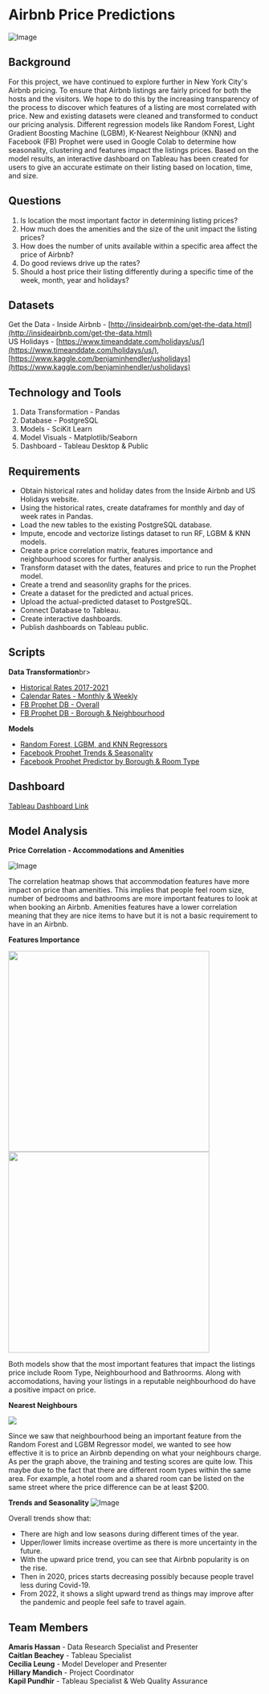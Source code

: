 # Airbnb Price Predictions

![Image](https://vastphotos.com/files/uploads/photos/10318/high-resolution-new-york-skyline-sunset-l.jpg)

## Background

For this project, we have continued to explore further in New York City's Airbnb pricing.  To ensure that Airbnb listings are fairly priced for both the hosts and the visitors. We hope to do this by the increasing transparency of the process to discover which features of a listing are most correlated with price.  New and existing datasets were cleaned and transformed to conduct our pricing analysis.  Different regression models like Random Forest, Light Gradient Boosting Machine (LGBM), K-Nearest Neighbour (KNN) and Facebook (FB) Prophet were used in Google Colab to determine how seasonality, clustering and features impact the listings prices.  Based on the model results, an interactive dashboard on Tableau has been created for users to give an accurate estimate on their listing based on location, time, and size. 


## Questions

1.	Is location the most important factor in determining listing prices?
2.	How much does the amenities and the size of the unit impact the listing prices?
3.	How does the number of units available within a specific area affect the price of Airbnb?
4.	Do good reviews drive up the rates?
5.	Should a host price their listing differently during a specific time of the week, month, year and holidays?

## Datasets
Get the Data - Inside Airbnb - [http://insideairbnb.com/get-the-data.html](http://insideairbnb.com/get-the-data.html)<br>
US Holidays - [https://www.timeanddate.com/holidays/us/](https://www.timeanddate.com/holidays/us/), [https://www.kaggle.com/benjaminhendler/usholidays](https://www.kaggle.com/benjaminhendler/usholidays)

## Technology and Tools 
1. Data Transformation - Pandas
2. Database - PostgreSQL
3. Models - SciKit Learn
4. Model Visuals - Matplotlib/Seaborn
5. Dashboard - Tableau Desktop & Public


## Requirements

* Obtain historical rates and holiday dates from the Inside Airbnb and US Holidays website.
* Using the historical rates, create dataframes for monthly and day of week rates in Pandas.
* Load the new tables to the existing PostgreSQL database.
* Impute, encode and vectorize listings dataset to run RF, LGBM & KNN models.
* Create a price correlation matrix, features importance and neighbourhood scores for further analysis.
* Transform dataset with the dates, features and price to run the Prophet model.
* Create a trend and seasonlity graphs for the prices.
* Create a dataset for the predicted and actual prices.
* Upload the actual-predicted dataset to PostgreSQL.
* Connect Database to Tableau.
* Create interactive dashboards.
* Publish dashboards on Tableau public.


## Scripts


<b>Data Transformation</b>br>
* [Historical Rates 2017-2021](https://github.com/kman4/AirbnbPredictions/blob/main/Data/Transformation/Data%20Transformation%20-%202017-2021%20Calendar%20Rates.ipynb)<br>
* [Calendar Rates - Monthly & Weekly](https://github.com/kman4/AirbnbPredictions/blob/main/Data/Transformation/Data%20Transformation%20-%202017-2021%20Calendar%20Rates.ipynb)<br>
* [FB Prophet DB - Overall](https://github.com/kman4/AirbnbPredictions/blob/main/Model/Prophet/FB%20Prophet%20Overall/Data%20Transformation/Data%20Transformation%20-%20Prophet%20Overall.ipynb)
* [FB Prophet DB - Borough & Neighbourhood](https://github.com/kman4/AirbnbPredictions/blob/main/Data/Transformation/Data%20Transformation%20-%20Prophet%20Borough%20%26%20Neighbourhood.ipynb)


<b>Models</b><br>

* [Random Forest, LGBM, and KNN Regressors](https://github.com/kman4/AirbnbPredictions/blob/main/Model/Regressor/RF_LGBM_KNN_Models.ipynb)<br>
* [Facebook Prophet Trends & Seasonality](https://github.com/kman4/AirbnbPredictions/blob/main/Model/Prophet/FB%20Prophet%20Overall/Prophet_Overall.ipynb)<br>
* [Facebook Prophet Predictor by Borough & Room Type](https://github.com/kman4/AirbnbPredictions/blob/main/Model/Prophet/FB%20Prophet%20-%20Borough%20%26%20Room%20Type/Prophet_Borough%20%26%20Room%20Type.ipynb)

## Dashboard
[Tableau Dashboard Link](https://public.tableau.com/profile/kapil.pundhir#!/vizhome/AirBnb_Dashboard/AirBnbAnalysis?publish=yes)

## Model Analysis

**Price Correlation - Accommodations and Amenities**

![Image](https://github.com/kman4/AirbnbPredictions/blob/main/Images/Regressor/price_correlation.png)

The correlation heatmap shows that accommodation features have more impact on price than amenities.  This implies that people feel room size, number of bedrooms and bathrooms are more important features to look at when booking an Airbnb.  Amenities features have a lower correlation meaning that they are nice items to have but it is not a basic requirement to have in an Airbnb.

**Features Importance**

<p float="left">
  <img src="https://github.com/kman4/AirbnbPredictions/blob/main/Images/Regressor/rf_feature_importance.png" width="400">
  <img src="https://github.com/kman4/AirbnbPredictions/blob/main/Images/Regressor/lgbm_feature_importance.png" width="400"> 
</p>

Both models show that the most important features that impact the listings price include Room Type, Neighbourhood and Bathroorms.  Along with accomodations, having your listings in a reputable neighbourhood do have a positive impact on price.

**Nearest Neighbours**

<p float="center">
<img src=https://github.com/kman4/AirbnbPredictions/blob/main/Images/Regressor/knn.png>
</p>

Since we saw that neighbourhood being an important feature from the Random Forest and LGBM Regressor model, we wanted to see how effective it is to price an Airbnb depending on what your neighbours charge.  As per the graph above, the training and testing scores are quite low.  This maybe due to the fact that there are different room types within the same area.  For example, a hotel room and a shared room can be listed on the same street where the price difference can be at least $200.


**Trends and Seasonality**
![Image](https://github.com/kman4/AirbnbPredictions/blob/main/Images/FB%20Prophet/Price_Predict_Overall.png)

Overall trends show that:
* There are high and low seasons during different times of the year. 
* Upper/lower limits increase overtime as there is more uncertainty in the future.
* With the upward price trend, you can see that Airbnb popularity is on the rise.
* Then in 2020, prices starts decreasing possibly because people travel less during Covid-19.
* From 2022, it shows a slight upward trend as things may improve after the pandemic and people feel safe to travel again.




## Team Members

**Amaris Hassan** - Data Research Specialist and Presenter<br>
**Caitlan Beachey** - Tableau Specialist <br>
**Cecilia Leung** - Model Developer and Presenter <br>
**Hillary Mandich** - Project Coordinator <br>
**Kapil Pundhir** - Tableau Specialist & Web Quality Assurance


